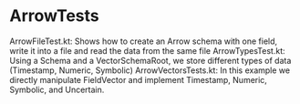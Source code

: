 # ArrowTests

ArrowFileTest.kt: Shows how to create an Arrow schema with one field, write it into a file and read the data from the same file
ArrowTypesTest.kt: Using a Schema and a VectorSchemaRoot, we store different types of data (Timestamp, Numeric, Symbolic)
ArrowVectorsTests.kt: In this example we directly manipulate FieldVector and implement Timestamp, Numeric, Symbolic, and Uncertain.

